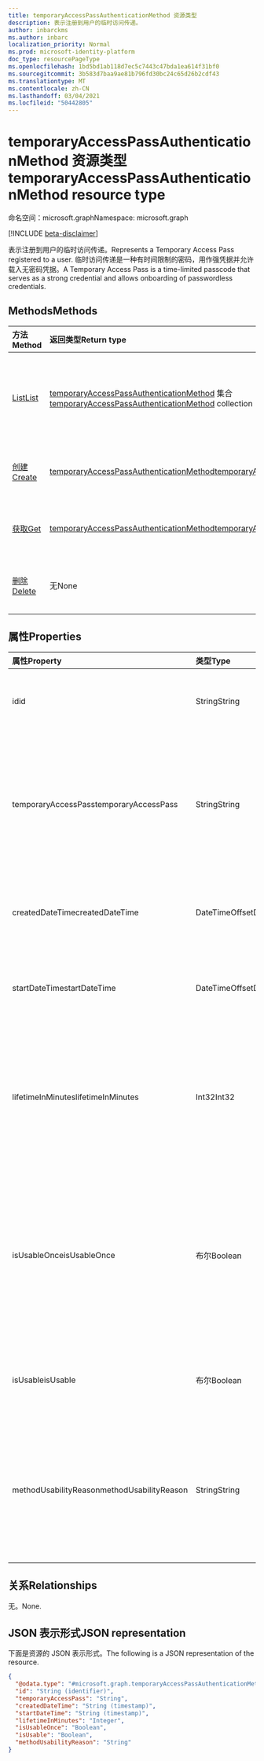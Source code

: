 ```yaml
---
title: temporaryAccessPassAuthenticationMethod 资源类型
description: 表示注册到用户的临时访问传递。
author: inbarckms
ms.author: inbarc
localization_priority: Normal
ms.prod: microsoft-identity-platform
doc_type: resourcePageType
ms.openlocfilehash: 1bd5bd1ab118d7ec5c7443c47bda1ea614f31bf0
ms.sourcegitcommit: 3b583d7baa9ae81b796fd30bc24c65d26b2cdf43
ms.translationtype: MT
ms.contentlocale: zh-CN
ms.lasthandoff: 03/04/2021
ms.locfileid: "50442805"
---
```

# <a name="temporaryaccesspassauthenticationmethod-resource-type"></a><span data-ttu-id="f3414-103">temporaryAccessPassAuthenticationMethod 资源类型</span><span class="sxs-lookup"><span data-stu-id="f3414-103">temporaryAccessPassAuthenticationMethod resource type</span></span>

<span data-ttu-id="f3414-104">命名空间：microsoft.graph</span><span class="sxs-lookup"><span data-stu-id="f3414-104">Namespace: microsoft.graph</span></span>

[!INCLUDE [beta-disclaimer](../../includes/beta-disclaimer.md)]

<span data-ttu-id="f3414-105">表示注册到用户的临时访问传递。</span><span class="sxs-lookup"><span data-stu-id="f3414-105">Represents a Temporary Access Pass registered to a user.</span></span> <span data-ttu-id="f3414-106">临时访问传递是一种有时间限制的密码，用作强凭据并允许载入无密码凭据。</span><span class="sxs-lookup"><span data-stu-id="f3414-106">A Temporary Access Pass is a time-limited passcode that serves as a strong credential and allows onboarding of passwordless credentials.</span></span>

## <a name="methods"></a><span data-ttu-id="f3414-107">Methods</span><span class="sxs-lookup"><span data-stu-id="f3414-107">Methods</span></span>
|<span data-ttu-id="f3414-108">方法</span><span class="sxs-lookup"><span data-stu-id="f3414-108">Method</span></span>|<span data-ttu-id="f3414-109">返回类型</span><span class="sxs-lookup"><span data-stu-id="f3414-109">Return type</span></span>|<span data-ttu-id="f3414-110">Description</span><span class="sxs-lookup"><span data-stu-id="f3414-110">Description</span></span>|
|:---|:---|:---|
|[<span data-ttu-id="f3414-111">List</span><span class="sxs-lookup"><span data-stu-id="f3414-111">List</span></span>](../api/temporaryaccesspassauthenticationmethod-list.md)|<span data-ttu-id="f3414-112">[temporaryAccessPassAuthenticationMethod](../resources/temporaryaccesspassauthenticationmethod.md) 集合</span><span class="sxs-lookup"><span data-stu-id="f3414-112">[temporaryAccessPassAuthenticationMethod](../resources/temporaryaccesspassauthenticationmethod.md) collection</span></span>|<span data-ttu-id="f3414-113">检索用户的临时 **AccessPassAuthenticationMethod** 对象及其属性的列表。</span><span class="sxs-lookup"><span data-stu-id="f3414-113">Retrieve a list of a user's **temporaryAccessPassAuthenticationMethod** objects and their properties.</span></span> <span data-ttu-id="f3414-114">用户只能有一个临时访问传递身份验证方法。</span><span class="sxs-lookup"><span data-stu-id="f3414-114">Users can only have one Temporary Access Pass authentication method.</span></span>|
|[<span data-ttu-id="f3414-115">创建</span><span class="sxs-lookup"><span data-stu-id="f3414-115">Create</span></span>](../api/temporaryaccesspassauthenticationmethod-post.md)|[<span data-ttu-id="f3414-116">temporaryAccessPassAuthenticationMethod</span><span class="sxs-lookup"><span data-stu-id="f3414-116">temporaryAccessPassAuthenticationMethod</span></span>](../resources/temporaryaccesspassauthenticationmethod.md)|<span data-ttu-id="f3414-117">创建用户 **的临时AccessPassAuthenticationMethod** 对象。</span><span class="sxs-lookup"><span data-stu-id="f3414-117">Create a user's **temporaryAccessPassAuthenticationMethod** object.</span></span>|
|[<span data-ttu-id="f3414-118">获取</span><span class="sxs-lookup"><span data-stu-id="f3414-118">Get</span></span>](../api/temporaryaccesspassauthenticationmethod-get.md)|[<span data-ttu-id="f3414-119">temporaryAccessPassAuthenticationMethod</span><span class="sxs-lookup"><span data-stu-id="f3414-119">temporaryAccessPassAuthenticationMethod</span></span>](../resources/temporaryaccesspassauthenticationmethod.md)|<span data-ttu-id="f3414-120">检索用户的临时 **AccessPassAuthenticationMethod 对象** 的属性。</span><span class="sxs-lookup"><span data-stu-id="f3414-120">Retrieve the properties of the user's **temporaryAccessPassAuthenticationMethod** object.</span></span>||
|[<span data-ttu-id="f3414-121">删除</span><span class="sxs-lookup"><span data-stu-id="f3414-121">Delete</span></span>](../api/temporaryaccesspassauthenticationmethod-delete.md)|<span data-ttu-id="f3414-122">无</span><span class="sxs-lookup"><span data-stu-id="f3414-122">None</span></span>|<span data-ttu-id="f3414-123">删除用户 **的临时AccessPassAuthenticationMethod** 对象。</span><span class="sxs-lookup"><span data-stu-id="f3414-123">Delete a user's **temporaryAccessPassAuthenticationMethod** object.</span></span>|

## <a name="properties"></a><span data-ttu-id="f3414-124">属性</span><span class="sxs-lookup"><span data-stu-id="f3414-124">Properties</span></span>
|<span data-ttu-id="f3414-125">属性</span><span class="sxs-lookup"><span data-stu-id="f3414-125">Property</span></span>|<span data-ttu-id="f3414-126">类型</span><span class="sxs-lookup"><span data-stu-id="f3414-126">Type</span></span>|<span data-ttu-id="f3414-127">说明</span><span class="sxs-lookup"><span data-stu-id="f3414-127">Description</span></span>|
|:---|:---|:---|
|<span data-ttu-id="f3414-128">id</span><span class="sxs-lookup"><span data-stu-id="f3414-128">id</span></span>|<span data-ttu-id="f3414-129">String</span><span class="sxs-lookup"><span data-stu-id="f3414-129">String</span></span>|<span data-ttu-id="f3414-130">注册到此用户的临时访问传递的标识符。</span><span class="sxs-lookup"><span data-stu-id="f3414-130">The identifier of the Temporary Access Pass registered to this user.</span></span>|
|<span data-ttu-id="f3414-131">temporaryAccessPass</span><span class="sxs-lookup"><span data-stu-id="f3414-131">temporaryAccessPass</span></span>|<span data-ttu-id="f3414-132">String</span><span class="sxs-lookup"><span data-stu-id="f3414-132">String</span></span>|<span data-ttu-id="f3414-133">用于进行身份验证的临时AccessPass。</span><span class="sxs-lookup"><span data-stu-id="f3414-133">The temporaryAccessPass used to authenticate.</span></span> <span data-ttu-id="f3414-134">仅在新建 temporaryAccessPass 时返回;作为 NULL 与 GET 一起返回。</span><span class="sxs-lookup"><span data-stu-id="f3414-134">Returned only on creation of a new temporaryAccessPass; returned as NULL with GET.</span></span>|
|<span data-ttu-id="f3414-135">createdDateTime</span><span class="sxs-lookup"><span data-stu-id="f3414-135">createdDateTime</span></span>|<span data-ttu-id="f3414-136">DateTimeOffset</span><span class="sxs-lookup"><span data-stu-id="f3414-136">DateTimeOffset</span></span>|<span data-ttu-id="f3414-137">创建 temporaryAccessPass 的日期和时间。</span><span class="sxs-lookup"><span data-stu-id="f3414-137">The date and time when the temporaryAccessPass was created.</span></span>|
|<span data-ttu-id="f3414-138">startDateTime</span><span class="sxs-lookup"><span data-stu-id="f3414-138">startDateTime</span></span>|<span data-ttu-id="f3414-139">DateTimeOffset</span><span class="sxs-lookup"><span data-stu-id="f3414-139">DateTimeOffset</span></span>|<span data-ttu-id="f3414-140">temporaryAccessPass 可供使用的日期和时间。</span><span class="sxs-lookup"><span data-stu-id="f3414-140">The date and time when the temporaryAccessPass becomes available to use.</span></span>|
|<span data-ttu-id="f3414-141">lifetimeInMinutes</span><span class="sxs-lookup"><span data-stu-id="f3414-141">lifetimeInMinutes</span></span>|<span data-ttu-id="f3414-142">Int32</span><span class="sxs-lookup"><span data-stu-id="f3414-142">Int32</span></span>|<span data-ttu-id="f3414-143">temporaryAccessPass 的生存期（以分钟计，从 startDateTime 开始）。</span><span class="sxs-lookup"><span data-stu-id="f3414-143">The lifetime of the temporaryAccessPass in minutes starting at startDateTime.</span></span> <span data-ttu-id="f3414-144">最少 10 天，最多 43200 (相当于 30 天) 。</span><span class="sxs-lookup"><span data-stu-id="f3414-144">Minimum 10, Maximum 43200 (equivalent to 30 days).</span></span>|
|<span data-ttu-id="f3414-145">isUsableOnce</span><span class="sxs-lookup"><span data-stu-id="f3414-145">isUsableOnce</span></span>|<span data-ttu-id="f3414-146">布尔</span><span class="sxs-lookup"><span data-stu-id="f3414-146">Boolean</span></span>|<span data-ttu-id="f3414-147">确定传递是否限制为一次使用。</span><span class="sxs-lookup"><span data-stu-id="f3414-147">Determines whether the pass is limited to a one time use.</span></span> <span data-ttu-id="f3414-148">如果 `true` ，则一次可以使用传递;如果 `false` ，可以在 temporaryAccessPass 生存期内多次使用传递。</span><span class="sxs-lookup"><span data-stu-id="f3414-148">If `true`, the pass can be used once; if `false`, the pass can be used multiple times within the temporaryAccessPass lifetime.</span></span>|
|<span data-ttu-id="f3414-149">isUsable</span><span class="sxs-lookup"><span data-stu-id="f3414-149">isUsable</span></span>|<span data-ttu-id="f3414-150">布尔</span><span class="sxs-lookup"><span data-stu-id="f3414-150">Boolean</span></span>|<span data-ttu-id="f3414-151">指示用户当前是否可用身份验证方法的状态。</span><span class="sxs-lookup"><span data-stu-id="f3414-151">The state of the authentication method that indicates whether it's currently usable by the user.</span></span>|
|<span data-ttu-id="f3414-152">methodUsabilityReason</span><span class="sxs-lookup"><span data-stu-id="f3414-152">methodUsabilityReason</span></span>|<span data-ttu-id="f3414-153">String</span><span class="sxs-lookup"><span data-stu-id="f3414-153">String</span></span>|<span data-ttu-id="f3414-154">有关可用性状态的详细信息 (可用性) 。</span><span class="sxs-lookup"><span data-stu-id="f3414-154">Details about usability state (isUsable).</span></span> <span data-ttu-id="f3414-155">原因可能包括： `enabledByPolicy` ， `disabledByPolicy` ， ， `expired` `notYetValid` `oneTimeUsed` 。</span><span class="sxs-lookup"><span data-stu-id="f3414-155">Reasons can include: `enabledByPolicy`, `disabledByPolicy`, `expired`, `notYetValid`, `oneTimeUsed`.</span></span>|


## <a name="relationships"></a><span data-ttu-id="f3414-156">关系</span><span class="sxs-lookup"><span data-stu-id="f3414-156">Relationships</span></span>
<span data-ttu-id="f3414-157">无。</span><span class="sxs-lookup"><span data-stu-id="f3414-157">None.</span></span>

## <a name="json-representation"></a><span data-ttu-id="f3414-158">JSON 表示形式</span><span class="sxs-lookup"><span data-stu-id="f3414-158">JSON representation</span></span>
<span data-ttu-id="f3414-159">下面是资源的 JSON 表示形式。</span><span class="sxs-lookup"><span data-stu-id="f3414-159">The following is a JSON representation of the resource.</span></span>
<!-- {
  "blockType": "resource",
  "keyProperty": "id",
  "@odata.type": "microsoft.graph.temporaryAccessPassAuthenticationMethod",
  "baseType": "microsoft.graph.authenticationMethod",
  "openType": false
}
-->
``` json
{
  "@odata.type": "#microsoft.graph.temporaryAccessPassAuthenticationMethod",
  "id": "String (identifier)",
  "temporaryAccessPass": "String",
  "createdDateTime": "String (timestamp)",
  "startDateTime": "String (timestamp)",
  "lifetimeInMinutes": "Integer",
  "isUsableOnce": "Boolean",
  "isUsable": "Boolean",
  "methodUsabilityReason": "String"
}
```
